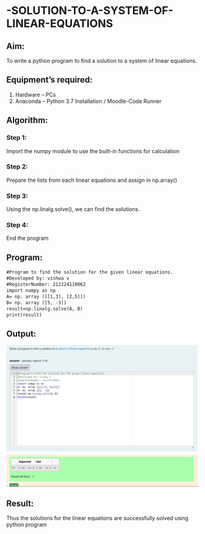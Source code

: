 # -SOLUTION-TO-A-SYSTEM-OF-LINEAR-EQUATIONS
## Aim:
To write a python program to find a solution to a system of linear equations.
## Equipment’s required:
1. 	Hardware – PCs
2. 	Anaconda – Python 3.7 Installation / Moodle-Code Runner
## Algorithm:
### Step 1: 
Import the numpy module to use the built-in functions for calculation
### Step 2: 
Prepare the lists from each linear equations and assign in np.array()
### Step 3: 
Using the np.linalg.solve(), we can find the solutions.
### Step 4: 
End the program
## Program:
```
#Program to find the solution for the given linear equations.
#Developed by: vishwa v
#RegisterNumber: 212224110062
import numpy as np
A= np. array ([[1,3], [2,5]])
B= np. array ([5, -3])
result=np.linalg.solve(A, B)
print(result)

```
## Output:
![OUTPUT](Screenshot%202025-03-21%20100959.png)
## Result: 
Thus the solutions for the linear equations are successfully solved using python program

